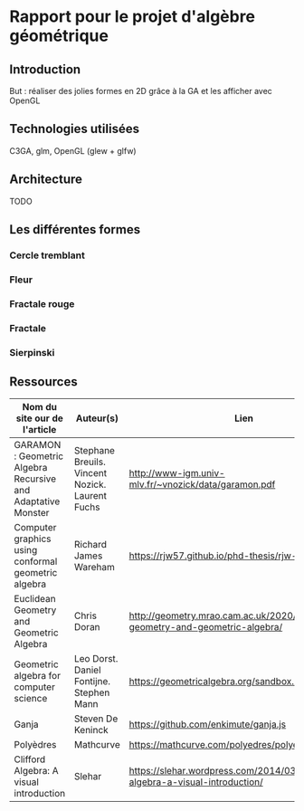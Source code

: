 # Rapport pour le projet d'algèbre géométrique

## Introduction
But : réaliser des jolies formes en 2D grâce à la GA et les afficher avec OpenGL

## Technologies utilisées
C3GA, glm, OpenGL (glew + glfw)

## Architecture
TODO

## Les différentes formes

### Cercle tremblant

### Fleur

### Fractale rouge

### Fractale

### Sierpinski

## Ressources

Nom du site our de l'article| Auteur(s) | Lien
--- | --- | --- |
GARAMON : Geometric Algebra Recursive and Adaptative Monster | Stephane Breuils. Vincent Nozick. Laurent Fuchs | http://www-igm.univ-mlv.fr/~vnozick/data/garamon.pdf |
Computer graphics using conformal geometric algebra | Richard James Wareham | https://rjw57.github.io/phd-thesis/rjw-thesis.pdf |
Euclidean Geometry and Geometric Algebra | Chris Doran | http://geometry.mrao.cam.ac.uk/2020/06/euclidean-geometry-and-geometric-algebra/ |
Geometric algebra for computer science | Leo Dorst. Daniel Fontijne. Stephen Mann | https://geometricalgebra.org/sandbox.html |
Ganja | Steven De Keninck | https://github.com/enkimute/ganja.js |
Polyèdres | Mathcurve | https://mathcurve.com/polyedres/polyedres.shtml |
Clifford Algebra: A visual introduction | Slehar | https://slehar.wordpress.com/2014/03/18/clifford-algebra-a-visual-introduction/
